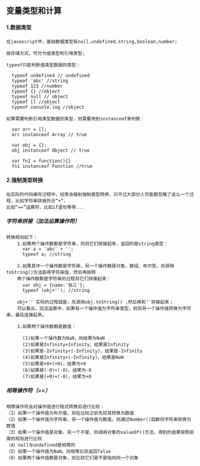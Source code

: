 ## 变量类型和计算

#### 1.数据类型

	在javascript中，基础数据类型有null,undefined,string,boolean,number;

	按存储方式，可分为值类型和引用类型;

	typeof只能判断值类型数据的类型：

	  typeof undefined // undefined
	  typeof 'abc' //string
	  typeof 123 //number
	  typeof {} //object
	  typeof null // object
	  typeof [] //object
	  typeof console.log //object

	如果需要判断引用类型数据的类型，则需要用到instanceof来判断：

	  var arr = [];
	  arr instanceof Array // true

	  var obj = {};
	  obj instanceof Object // true

	  var fn1 = function(){}
	  fn1 instanceof Function //true

#### 2.强制类型转换
	
	在实际的代码编写过程中，经常会碰到强制类型转换，只不过大部分人可能都忽略了这么一个过程，比如字符串拼接符合“+”，
	比如“==”运算符，比如if语句等等...

##### 字符串拼接（加法运算操作符）	

	转换规则如下：
		1.如果两个操作数都是字符串，则将它们拼接起来，返回的是string类型：
		  var a = 'abc' + '';
		  typeof a; //string 

		2.如果其中一个操作数是字符串，另一个操作数是对象、数组、布尔型，则调用toString()方法取得字符串值，然后再按照
		两个操作数都是字符串的过程将它们拼接起来：
		  var obj = {name:'张三'};
		  typeof (obj+''); //string  

		obj+'' 实际的过程就是，先调用obj.toString() ,然后再和''拼接起来；
		可以看出，加法运算中，如果有一个操作值为字符串类型，则将另一个操作值转换为字符串，最后连接起来。

		3.如果两个操作数都是数值：

		  (1)如果一个操作数为NaN，则结果为NaN
		  (2)如果是Infinity+Infinity，结果是Infinity
		  (3)如果是-Infinity+(-Infinity)，结果是-Infinity
		  (4)如果是Infinity+(-Infinity)，结果是NaN
		  (5)如果是+0+(+0)，结果为+0
		  (6)如果是(-0)+(-0)，结果为-0
		  (7)如果是(+0)+(-0)，结果为+0

##### 相等操作符（==）

	相等操作符会对操作值进行隐式转换后进行比较：
	（1）如果一个操作值为布尔值，则在比较之前先将其转换为数值
	（2）如果一个操作值为字符串，另一个操作值为数值，则通过Number()函数将字符串转换为数值
	（3）如果一个操作值是对象，另一个不是，则调用对象的valueOf()方法，得到的结果按照前面的规则进行比较
	（4）null与undefined是相等的
	（5）如果一个操作值为NaN，则相等比较返回false
	（6）如果两个操作值都是对象，则比较它们是不是指向同一个对象









